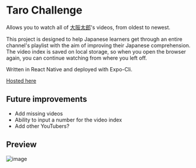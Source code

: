 # Taro Challenge

Allows you to watch all of [大阪太郎](https://www.youtube.com/c/%E5%A4%A7%E9%98%AA%E5%A4%AA%E9%83%8E-%E3%83%A9%E3%82%A4%E3%83%96%E9%85%8D%E4%BF%A1%E3%81%8C%E3%83%A1%E3%82%A4%E3%83%B3)'s videos, from oldest to newest.

This project is designed to help Japanese learners get through an entire channel's playlist with the aim of improving their Japanese comprehension. The video index is saved on local storage, so when you open the browser again, you can continue watching from where you left off.

Written in React Native and deployed with Expo-Cli.

[Hosted here](https://mike-summ.github.io/taro-challenge/)

## Future improvements
- Add missing videos
- Ability to input a number for the video index
- Add other YouTubers?

## Preview
![image](https://user-images.githubusercontent.com/96584139/179034635-1c4bd891-2de6-4a32-ae82-fa77be581ec1.png)
